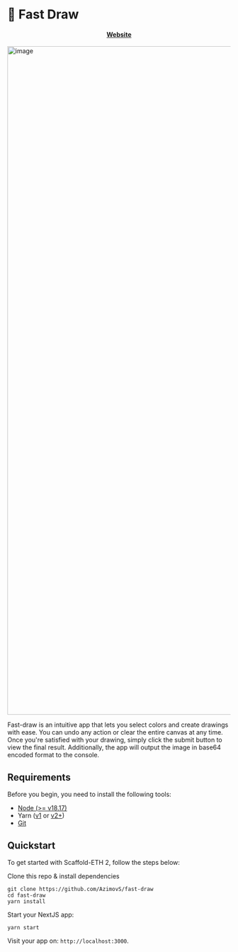 # 🎨 Fast Draw

<h4 align="center">
  <a href="https://fast-draw.vercel.app/">Website</a>
</h4>

<img width="1510" alt="image" src="https://github.com/user-attachments/assets/9726a222-d285-4b21-a1f5-2505f174ea89">


Fast-draw is an intuitive app that lets you select colors and create drawings with ease. You can undo any action or clear the entire canvas at any time. Once you're satisfied with your drawing, simply click the submit button to view the final result. Additionally, the app will output the image in base64 encoded format to the console.

## Requirements

Before you begin, you need to install the following tools:

- [Node (>= v18.17)](https://nodejs.org/en/download/)
- Yarn ([v1](https://classic.yarnpkg.com/en/docs/install/) or [v2+](https://yarnpkg.com/getting-started/install))
- [Git](https://git-scm.com/downloads)

## Quickstart

To get started with Scaffold-ETH 2, follow the steps below:

Clone this repo & install dependencies

```
git clone https://github.com/AzimovS/fast-draw
cd fast-draw
yarn install
```

Start your NextJS app:

```
yarn start
```

Visit your app on: `http://localhost:3000`. 

